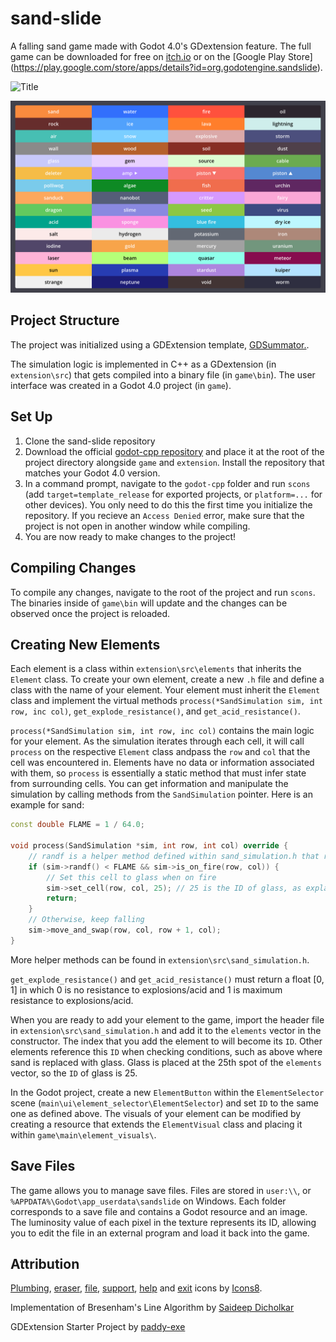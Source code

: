 # sand-slide
A falling sand game made with Godot 4.0's GDextension feature. The full game can be downloaded for free on [itch.io](https://kiwijuice56.itch.io/sand-slide) or on the [Google Play Store] (https://play.google.com/store/apps/details?id=org.godotengine.sandslide).

![Title](docs/background_sand_slide.png)

![The elements](docs/elements.png)

## Project Structure
The project was initialized using a GDExtension template, [GDSummator.](https://github.com/paddy-exe/GDExtensionSummator).

The simulation logic is implemented in C++ as a GDextension (in `extension\src`) that gets compiled into a binary file (in `game\bin`). 
The user interface was created in a Godot 4.0 project (in `game`).

## Set Up
1. Clone the sand-slide repository
2. Download the official [godot-cpp repository](https://github.com/godotengine/godot-cpp/issues/874) and place it at the root of the project directory alongside `game` and `extension`. 
Install the repository that matches your Godot 4.0 version.
3. In a command prompt, navigate to the `godot-cpp` folder and run `scons` (add `target=template_release` for exported projects, or `platform=...` for other devices). You only need to do this the first time you initialize the repository. If you recieve an `Access Denied` error, make sure that the project is not open in another window while compiling.
4. You are now ready to make changes to the project!

## Compiling Changes
To compile any changes, navigate to the root of the project and run `scons`. 
The binaries inside of `game\bin` will update and the changes can be observed once the project is reloaded.

## Creating New Elements
Each element is a class within `extension\src\elements` that inherits the `Element` class. 
To create your own element, create a new `.h` file and define a class with the name of your element.
Your element must inherit the `Element` class and implement the virtual methods `process(*SandSimulation sim, int row, inc col)`, `get_explode_resistance()`, and `get_acid_resistance()`. 

`process(*SandSimulation sim, int row, inc col)` contains the main logic for your element. 
As the simulation iterates through each cell, it will call `process` on the respective `Element` class andpass the `row` and `col` that the cell was encountered in.
Elements have no data or information associated with them, so `process` is essentially a static method that must infer
state from surrounding cells. You can get information and manipulate the simulation by calling methods from the `SandSimulation` pointer. Here is an example for sand:

```cpp
const double FLAME = 1 / 64.0;

void process(SandSimulation *sim, int row, int col) override {
	// randf is a helper method defined within sand_simulation.h that returns a random real number [0, 1)
	if (sim->randf() < FLAME && sim->is_on_fire(row, col)) {
		// Set this cell to glass when on fire
		sim->set_cell(row, col, 25); // 25 is the ID of glass, as explained further below
		return;
	}
	// Otherwise, keep falling
	sim->move_and_swap(row, col, row + 1, col);
}
```

More helper methods can be found in `extension\src\sand_simulation.h`.

`get_explode_resistance()` and `get_acid_resistance()` must return a float [0, 1] in which 0 is no resistance to explosions/acid and 1 is maximum resistance to explosions/acid.

When you are ready to add your element to the game, import the header file in `extension\src\sand_simulation.h` and add it to the `elements` vector in the constructor. 
The index that you add the element to will become its `ID`. Other elements reference this `ID` when checking conditions, such as above where sand is replaced with glass. Glass is placed at the 25th spot of the `elements` vector, so the `ID` of glass is 25.

In the Godot project, create a new `ElementButton` within the `ElementSelector` scene (`main\ui\element_selector\ElementSelector`) and set `ID` to the same one as defined above. The visuals of your element can be modified by creating a resource that extends the `ElementVisual` class and placing it within `game\main\element_visuals\`.

## Save Files
The game allows you to manage save files. Files are stored in `user:\\`, or `%APPDATA%\Godot\app_userdata\sandslide` on Windows. Each folder corresponds to a save file and contains a Godot resource and an image. The luminosity value of each pixel in the texture represents its ID, allowing you to edit the file in an external program and load it back into the game.

## Attribution
[Plumbing](https://icons8.com/icon/67287/plumbing), [eraser](https://icons8.com/icon/78855/eraser), 
[file](https://icons8.com/icon/77782/file), [support](https://icons8.com/icon/60006/support), [help](https://icons8.com/icon/59807/help) and 
[exit](https://icons8.com/icon/71200/close) icons by [Icons8](https://icons8.com/).

Implementation of Bresenham's Line Algorithm by [Saideep Dicholkar](https://saideepdicholkar.blogspot.com/2017/04/bresenhams-line-algorithm-thick-line.html)

GDExtension Starter Project by [paddy-exe](https://github.com/paddy-exe/GDExtensionSummator)
